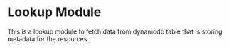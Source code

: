 # Lookup Module

This is a lookup module to fetch data from dynamodb table that is storing metadata for the resources.  
